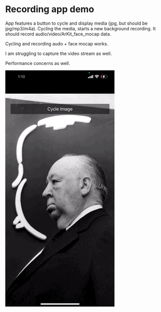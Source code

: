 # Recording app demo

App features a button to cycle and display media (jpg, but should be jpg/mp3/m4a).
Cycling the media, starts a new background recording.
It should record audio/video/ArKit_face_mocap data.

Cycling and recording audo + face mocap works.

I am struggling to capture the video stream as well.

Performance concerns as well.

![](https://github.com/caseybasichis/FaceTracking_01/blob/main/app_run.gif)